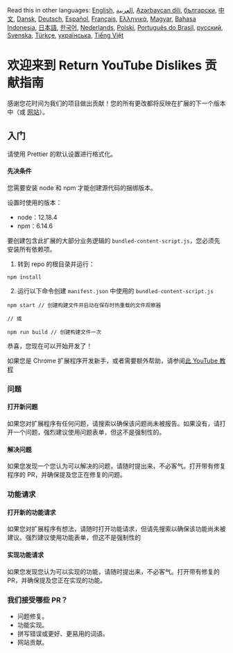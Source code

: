 Read this in other languages: [English](CONTRIBUTING.md), [العربية](CONTRIBUTINGar.md), [Azərbaycan dili](CONTRIBUTINGaz.md), [български](CONTRIBUTINGbg.md), [中文](CONTRIBUTINGcn.md), [Dansk](CONTRIBUTINGda.md), [Deutsch](CONTRIBUTINGde.md), [Español](CONTRIBUTINGes.md), [Français](CONTRIBUTINGfr.md), [Ελληνικά](CONTRIBUTINGgr.md), [Magyar](CONTRIBUTINGhu.md), [Bahasa Indonesia](CONTRIBUTINGid.md), [日本語](CONTRIBUTINGja.md), [한국어](CONTRIBUTINGkr.md), [Nederlands](CONTRIBUTINGnl.md), [Polski](CONTRIBUTINGpl.md), [Português do Brasil](CONTRIBUTINGpt_BR.md), [русский](CONTRIBUTINGru.md), [Svenska](CONTRIBUTINGsv.md), [Türkçe](CONTRIBUTINGtr.md), [українська](CONTRIBUTINGuk.md), [Tiếng Việt](CONTRIBUTINGvi.md)

# 欢迎来到 Return YouTube Dislikes 贡献指南

感谢您花时间为我们的项目做出贡献！您的所有更改都将反映在扩展的下一个版本中（或 [网站](https://www.returnyoutubedislike.com/)）。

## 入门

请使用 Prettier 的默认设置进行格式化。

#### 先决条件

您需要安装 node 和 npm 才能创建源代码的捆绑版本。

设置时使用的版本：

- node：12.18.4
- npm：6.14.6

要创建包含此扩展的大部分业务逻辑的 `bundled-content-script.js`，您必须先安装所有依赖项。

1. 转到 repo 的根目录并运行：

```
npm install
```

2. 运行以下命令创建 `manifest.json` 中使用的 `bundled-content-script.js`

```
npm start // 创建构建文件并启动在保存时热重载的文件观察器

// 或

npm run build // 创建构建文件一次
```

恭喜，您现在可以开始开发了！

如果您是 Chrome 扩展程序开发新手，或者需要额外帮助，请参阅[此 YouTube 教程](https://www.youtube.com/watch?v=mdOj6HYE3_0)

### 问题

#### 打开新问题

如果您对扩展程序有任何问题，请搜索以确保该问题尚未被报告。如果没有，请打开一个问题，强烈建议使用问题表单，但这不是强制性的。

#### 解决问题

如果您发现一个您认为可以解决的问题，请随时提出来，不必客气。打开带有修复程序的 PR，并确保提及您正在修复的问题。

### 功能请求

#### 打开新的功能请求

如果您对扩展程序有想法，请随时打开功能请求，但请先搜索以确保该功能尚未被建议。强烈建议使用功能表单，但这不是强制性的

#### 实现功能请求

如果您发现您认为可以实现的功能，请随时提出来，不必客气。打开带有修复的 PR，并确保提及您正在实现的功能。

### 我们接受哪些 PR？

- 问题修复。
- 功能实现。
- 拼写错误或更好、更易用的词语。
- 网站贡献。
